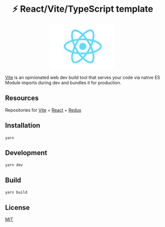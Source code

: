 <h1 align='center'>⚡️ React/Vite/TypeScript template</h1>

<p align='center'>
  <img src='./src/assets/logo.svg' height='150'/>
</p>

[Vite](https://github.com/vitejs/vite) is an opinionated web dev build tool that serves your code via native ES Module imports during dev and bundles it for production.

## Resources

Repositories for [Vite](https://github.com/vuejs/vite) + [React](https://github.com/facebook/react) + [Redux](https://github.com/reduxjs/redux)

## Installation

`yarn`

## Development

`yarn dev`

## Build

`yarn build`

## License

[MIT](http://opensource.org/licenses/MIT)

